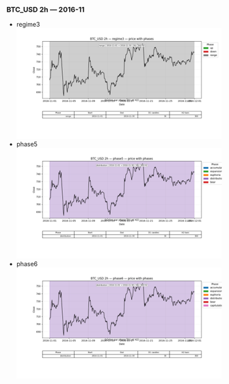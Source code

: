 ### BTC_USD 2h — 2016-11

- regime3
![BTC_USD_2h_regime3_2016-11_phase_price.png](outputs/fourier/phase_monthly/BTC_USD/2h/2016/2016-11/BTC_USD_2h_regime3_2016-11_phase_price.png)
- phase5
![BTC_USD_2h_phase5_2016-11_phase_price.png](outputs/fourier/phase_monthly/BTC_USD/2h/2016/2016-11/BTC_USD_2h_phase5_2016-11_phase_price.png)
- phase6
![BTC_USD_2h_phase6_2016-11_phase_price.png](outputs/fourier/phase_monthly/BTC_USD/2h/2016/2016-11/BTC_USD_2h_phase6_2016-11_phase_price.png)